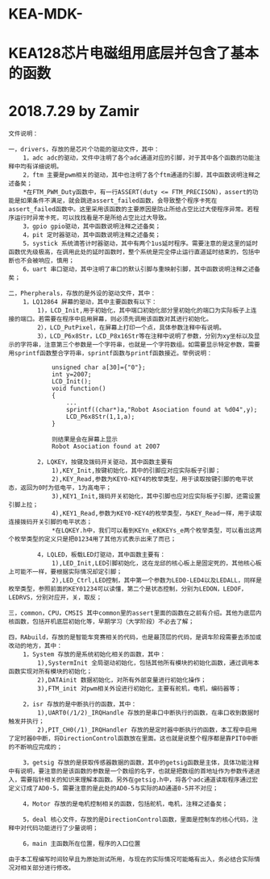 # KEA-MDK-
# KEA128芯片电磁组用底层并包含了基本的函数
# 2018.7.29 by Zamir

	文件说明：

	一，drivers，存放的是芯片个功能的驱动文件，其中：
		1，adc adc的驱动，文件中注明了各个adc通道对应的引脚，对于其中各个函数的功能注释中均有详细说明。
		2，ftm 主要是pwm相关的驱动，其中也注明了各个ftm通道的引脚，其中函数说明注释之述备矣；
		*在FTM_PWM_Duty函数中，有一行ASSERT(duty <= FTM_PRECISON)，assert的功能是如果条件不满足，就会跳进assert_failed函数，会导致整个程序卡死在assert_failed函数中。这里采用该函数的主要原因是防止所给占空比过大使程序异常。若程序运行时异常卡死，可以找找看是不是所给占空比过大导致。
		3，gpio gpio驱动，其中函数说明注释之述备矣；
		4，pit 定时器驱动，其中函数说明注释之述备矣；
		5，systick 系统滴答计时器驱动，其中有两个1us延时程序。需要注意的是这里的延时函数优先级极高，在调用此处的延时函数时，整个系统是完全停止运行直道延时结束的，包括中断也不会被响应，慎用；
		6，uart 串口驱动，其中注明了串口的默认引脚与重映射引脚，其中函数说明注释之述备矣；

	二，Pherpherals，存放的是外设的驱动文件，其中：
		1，LQ12864 屏幕的驱动，其中主要函数有以下：
			1)，LCD_Init,用于初始化，其中端口初始化部分里初始化的端口为实际板子上连接的端口。若需要在程序中启用屏幕，则必须先调用该函数对其进行初始化。
			2），LCD_PutPixel，在屏幕上打印一个点，具体参数注释中有说明。
			3），LCD_P6x8Str，LCD_P8x16Str等在注释中说明了参数，分别为xy坐标以及显示的字符串，注意第三个参数是一个字符串，也就是一个字符数组。如需要显示特定参数，需要用sprintf函数整合字符串，sprintf函数与printf函数接近。举例说明：
			
				unsigned char a[30]={"0"};
				int y=2007;
				LCD_Init();
				void function()
				{
					...
					sprintf((char*)a,"Robot Asociation found at %d04",y);
					LCD_P6x8Str(1,1,a);
				}

				则结果是会在屏幕上显示 
				Robot Asociation found at 2007

			2，LQKEY，按键及拨码开关驱动，其中函数主要有
				1),KEY_Init,按键初始化，其中的引脚应对应实际板子引脚；
				2),KEY_Read,参数为KEY0-KEY4的枚举类型，用于读取按键引脚的电平状态，返回为0时为低电平，1为高电平；
				3),KEY1_Init,拨码开关初始化，其中引脚也应对应实际板子引脚，还需设置引脚上拉；
				4),KEY1_Read,参数为KEY0-KEY4的枚举类型，与KEY_Read一样，用于读取连接拨码开关引脚的电平状态；
				*在LQKEY.h中，我们可以看到KEYn_e和KEYs_e两个枚举类型，可以看出这两个枚举类型的定义只是把01234用了其他方式表示出来了而已；

			4，LQLED，板载LED灯驱动，其中函数主要有：
				1),LED_Init,LED引脚初始化，这在龙邱的核心板上是固定死的，其他核心板上可能不一样，要根据实际情况却定引脚；
				2),LED_Ctrl,LED控制，其中第一个参数为LED0-LED4以及LEDALL，同样是枚举类型，参照前面的KEY01234可以读懂，第二个是状态控制，分别为LEDON，LEDOF，LEDRVS，分别对应开，关，取反；
		
	三，common，CPU，CMSIS 其中common里的assert里面的函数在之前有介绍。其他为底层内核函数，包括开机底层初始化等，早期学习（大学阶段）不必去了解；

	四，RAbuild，存放的是智能车竞赛相关的代码，也是最顶层的代码，是调车阶段需要去添加或改动的地方，其中：
		1，System 存放的是系统初始化相关的函数，其中：
			1),SystermInit 全局驱动初始化，包括其他所有模块的初始化函数，通过调用本函数实现对所有模块的初始化；
			2),DATAinit 数据初始化，对所有外部变量进行初始化操作；
			3),FTM_init 对pwm相关外设进行初始化，主要有舵机，电机，编码器等；
	
		2，isr 存放的是中断执行的函数，其中：
			1),UART0(/1/2)_IRQHandle 存放的是串口中断执行的函数，在串口收到数据时触发并执行；
			2),PIT_CH0(/1)_IRQHandler 存放的是定时器中断执行的函数，本工程中启用了定时器0中断，将DirectionControl函数放在里面。这也就是说整个程序都是靠PIT0中断的不断响应完成的；
	
		3，getsig 存放的是获取传感器数据的函数，其中的getsig函数是主体，具体功能注释中有说明，要注意的是该函数的参数是一个数组的名字，也就是把数组的首地址作为参数传递进入，需要指针相关的知识来理解本函数。另外在getsig.h中，将各个adc通道读取程序通过宏定义订成了AD0-5，需要注意的是此处的AD0-5与实际的AD通道0-5并不对应；
		
		4，Motor 存放的是电机控制相关的函数，包括舵机，电机，注释之述备矣；

		5，deal 核心文件，存放的是DirectionControl函数，里面是控制车的核心代码，注释中对代码功能进行了少量说明；

		6，main 主函数所在位置，程序的入口位置
	
	由于本工程编写时间较早且为原始测试所用，与现在的实际情况可能略有出入，务必结合实际情况对相关部分进行修改。
